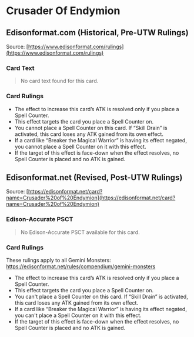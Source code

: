 # Crusader Of Endymion

## Edisonformat.com (Historical, Pre-UTW Rulings)

Source: [https://www.edisonformat.com/rulings](https://www.edisonformat.com/rulings)

### Card Text

> No card text found for this card.

### Card Rulings

*   The effect to increase this card’s ATK is resolved only if you place a Spell Counter.
*   This effect targets the card you place a Spell Counter on.
*   You cannot place a Spell Counter on this card. If “Skill Drain” is activated, this card loses any ATK gained from its own effect.
*   If a card like “Breaker the Magical Warrior” is having its effect negated, you cannot place a Spell Counter on it with this effect.
*   If the target of this effect is face-down when the effect resolves, no Spell Counter is placed and no ATK is gained.

## Edisonformat.net (Revised, Post-UTW Rulings)

Source: [https://edisonformat.net/card?name=Crusader%20of%20Endymion](https://edisonformat.net/card?name=Crusader%20of%20Endymion)

### Edison-Accurate PSCT

> No Edison-Accurate PSCT available for this card.

### Card Rulings

These rulings apply to all Gemini Monsters: https://edisonformat.net/rules/compendium/gemini-monsters
*   The effect to increase this card’s ATK is resolved only if you place a Spell Counter.
*   This effect targets the card you place a Spell Counter on.
*   You can't place a Spell Counter on this card. If “Skill Drain” is activated, this card loses any ATK gained from its own effect.
*   If a card like “Breaker the Magical Warrior” is having its effect negated, you can't place a Spell Counter on it with this effect.
*   If the target of this effect is face-down when the effect resolves, no Spell Counter is placed and no ATK is gained.
            
